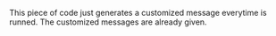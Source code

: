 This piece of code just generates a customized message everytime is runned. The customized messages are already given.
